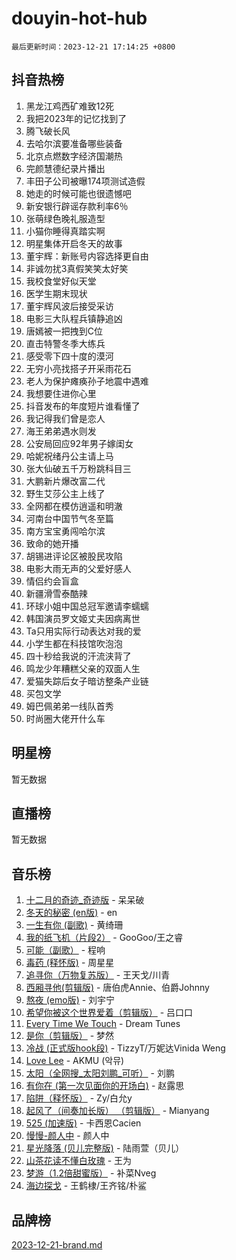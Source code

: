 # douyin-hot-hub

`最后更新时间：2023-12-21 17:14:25 +0800`

## 抖音热榜

1. 黑龙江鸡西矿难致12死
1. 我把2023年的记忆找到了
1. 腾飞破长风
1. 去哈尔滨要准备哪些装备
1. 北京点燃数字经济国潮热
1. 完颜慧德纪录片播出
1. 丰田子公司被曝174项测试造假
1. 她走的时候可能也很遗憾吧
1. 新安银行辟谣存款利率6％
1. 张萌绿色晚礼服造型
1. 小猫你睡得真踏实啊
1. 明星集体开启冬天的故事
1. 董宇辉：新账号内容选择更自由
1. 非诚勿扰3真假笑笑太好笑
1. 我校食堂好似天堂
1. 医学生期末现状
1. 董宇辉风波后接受采访
1. 电影三大队程兵镇静追凶
1. 唐嫣被一把拽到C位
1. 直击特警冬季大练兵
1. 感受零下四十度的漠河
1. 无穷小亮找搭子开采雨花石
1. 老人为保护瘫痪孙子地震中遇难
1. 我想要住进你心里
1. 抖音发布的年度短片谁看懂了
1. 我记得我们曾是恋人
1. 海王弟弟遇水则发
1. 公安局回应92年男子嫁闺女
1. 哈妮祝绪丹公主请上马
1. 张大仙破五千万粉跳科目三
1. 大鹏新片爆改富二代
1. 野生艾莎公主上线了
1. 全网都在模仿逍遥和明澈
1. 河南台中国节气冬至篇
1. 南方宝宝勇闯哈尔滨
1. 致命的她开播
1. 胡锡进评论区被股民攻陷
1. 电影大雨无声的父爱好感人
1. 情侣约会盲盒
1. 新疆滑雪泰酷辣
1. 环球小姐中国总冠军邀请李蠕蠕
1. 韩国演员罗文姬丈夫因病离世
1. Ta只用实际行动表达对我的爱
1. 小学生都在科技馆吹泡泡
1. 四十秒给我说的汗流浃背了
1. 鸣龙少年糟糕父亲的双面人生
1. 爱猫失踪后女子暗访整条产业链
1. 买包文学
1. 姆巴佩弟弟一线队首秀
1. 时尚圈大佬开什么车

## 明星榜

暂无数据

## 直播榜

暂无数据

## 音乐榜

1. [十二月的奇迹_奇迹版](https://sf6-cdn-tos.douyinstatic.com/obj/tos-cn-ve-2774/oMslvA9FBzGMGHnyUuoiiUjtIAXfMz6tzwByW8) - 呆呆破
1. [冬天的秘密 (en版)](https://sf6-cdn-tos.douyinstatic.com/obj/tos-cn-ve-2774/okIuMHDdzyf3FjGK4Lphe1vfHcQaPIHAg0Z4CR) - en
1. [一生有你 (副歌)](https://sf6-cdn-tos.douyinstatic.com/obj/tos-cn-ve-2774/o8xzM8HLaQzgMiJ96FKAWCenIuzkFpfClDdmeW) - 黄绮珊
1. [我的纸飞机（片段2）](https://sf3-cdn-tos.douyinstatic.com/obj/tos-cn-ve-2774/oM2ZrKcg2CD5AeRB2gkeXOFB1IxAGJdZPazYHf) - GooGoo/王之睿
1. [可能（副歌）](https://sf6-cdn-tos.douyinstatic.com/obj/tos-cn-ve-2774/cde1731888894259b333569393c2fb51) - 程响
1. [毒药 (释怀版)](https://sf3-cdn-tos.douyinstatic.com/obj/tos-cn-ve-2774/oYILMEAzspdZBIzy4frJNB8ZHPHWAhiwowd4Ad) - 周星星
1. [追寻你（万物复苏版）](https://sf6-cdn-tos.douyinstatic.com/obj/tos-cn-ve-2774/oYeAZJsbjIDit9APmBg8u6uDUQnHmoCf3gbo74) - 王天戈/川青
1. [西厢寻他(剪辑版)](https://sf3-cdn-tos.douyinstatic.com/obj/tos-cn-ve-2774/oUsAVfAQKlRNxEv5qxvIB8o5qmIWUcXbzJKJhw) - 唐伯虎Annie、伯爵Johnny
1. [熬夜 (emo版)](https://sf3-cdn-tos.douyinstatic.com/obj/tos-cn-ve-2774/ocQZvZErLThAfNQOtBZ178gQDfCDFBL9iB5lvY) - 刘宇宁
1. [希望你被这个世界爱着（剪辑版）](https://sf6-cdn-tos.douyinstatic.com/obj/tos-cn-ve-2774/oo4H3BfEygN7l7bQaMBOZHCQ1eI4FqtED5skQ2) - 吕口口
1. [Every Time We Touch](https://sf6-cdn-tos.douyinstatic.com/obj/tos-cn-ve-2774/ogN6lUKQeBBfEVhIOMikG1CcJjugxk1tztZyhP) - Dream Tunes
1. [是你（剪辑版）](https://sf6-cdn-tos.douyinstatic.com/obj/tos-cn-ve-2774/46019dae783c4c969944217fe1cfafc4) - 梦然
1. [冷战 (正式版hook段)](https://sf6-cdn-tos.douyinstatic.com/obj/tos-cn-ve-2774/oMuEoiBasWApEMVDgNiI8VAByNmwo5J0pyf8Yx) - TizzyT/万妮达Vinida Weng
1. [Love Lee](https://sf3-cdn-tos.douyinstatic.com/obj/tos-cn-ve-2774/o05GbkJGbCBTdDnMtB0fwOYgkeZp23vrWQDQBS) - AKMU (악뮤)
1. [太阳（全网搜_太阳刘鹏_可听）](https://sf3-cdn-tos.douyinstatic.com/obj/tos-cn-ve-2774/ogWbyIQnlBFImVbeDocRdCIYtBHlbJXgfZMvgz) - 刘鹏
1. [有你在 (第一次见面你的开场白)](https://sf6-cdn-tos.douyinstatic.com/obj/tos-cn-ve-2774/oAthrQ3ClJBfI57uBoFEgNDYtNCZ0TSYQQfxQ0) - 赵露思
1. [陷阱（释怀版）](https://sf6-cdn-tos.douyinstatic.com/obj/tos-cn-ve-2774/oE8C21LeZrzKLDFfQYgMzx4GAIHageG5IzayY7) - Zy/白允y
1. [起风了（间奏加长版） （剪辑版）](https://sf3-cdn-tos.douyinstatic.com/obj/tos-cn-ve-2774/8a927fdf26bc49e0ada58e80d57cf030) - Mianyang
1. [525 (加速版)](https://sf3-cdn-tos.douyinstatic.com/obj/tos-cn-ve-2774/oIfKCtqfDyP8Vc9FpAPgWMyezT6LnDT1abRwGg) - 卡西恩Cacien
1. [慢慢-颜人中](https://sf6-cdn-tos.douyinstatic.com/obj/tos-cn-ve-2774/ocjHNfBXdBxQNC8ZGAeoLMFTUgtBg8bkExunDC) - 颜人中
1. [星光降落 (贝儿完整版)](https://sf3-cdn-tos.douyinstatic.com/obj/tos-cn-ve-2774/okwB9hAwyAtsFFkFBzAX1hOOfQuIoMNs0W2Mwr) - 陆雨萱（贝儿）
1. [山茶花读不懂白玫瑰](https://sf6-cdn-tos.douyinstatic.com/obj/tos-cn-ve-2774/osfn8B7DktrRHEPJgPCfDbw7QDQEkwC16BxZg9) - 王为
1. [梦游（1.2倍甜蜜版）](https://sf3-cdn-tos.douyinstatic.com/obj/tos-cn-ve-2774/o4gyAUm8hwufoEABmwVIiQtHsFuGzAEEWtNMzo) - 补菜Nveg
1. [海边探戈](https://sf6-cdn-tos.douyinstatic.com/obj/tos-cn-ve-2774/os9gE0VQCGqt6VQkZDyBBYvfSDY0QFe3vVmubn) - 王鹤棣/王齐铭/朴鲨

## 品牌榜

[2023-12-21-brand.md](2023-12-21-brand.md)

